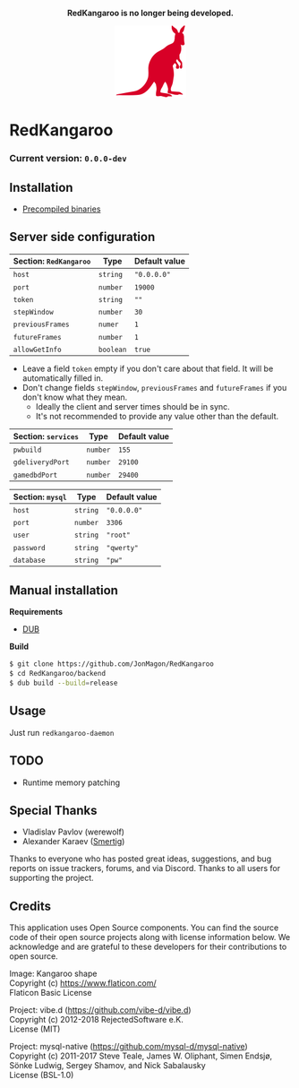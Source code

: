 <p align="center"><b>RedKangaroo is no longer being developed.</b></p>

<p align="center">
   <img src="https://raw.githubusercontent.com/JonMagon/RedKangaroo/master/assets/images/kangaroo-shape.png" width="128" height="128"/>
</p>

# RedKangaroo
### Current version: `0.0.0-dev`

## Installation
* [Precompiled binaries](https://github.com/JonMagon/RedKangaroo/releases)

## Server side configuration
|Section: `RedKangaroo`|Type     |Default value|
|----------------------|---------|-------------|
|`host`                |`string` |`"0.0.0.0"`  |
|`port`                |`number` |`19000`      |
|`token`               |`string` |`""`         |
|`stepWindow`          |`number` |`30`         |
|`previousFrames`      |`numer`  |`1`          |
|`futureFrames`        |`number` |`1`          |
|`allowGetInfo`        |`boolean`|`true`       |
* Leave a field `token` empty if you don't care about that field. It will be automatically filled in.
* Don't change fields `stepWindow`, `previousFrames` and `futureFrames` if you don't know what they mean.
	* Ideally the client and server times should be in sync.
	* It's not recommended to provide any value other than the default.

|Section: `services`|Type    |Default value|
|-------------------|--------|-------------|
|`pwbuild`          |`number`|`155`        |
|`gdeliverydPort`   |`number`|`29100`      |
|`gamedbdPort`      |`number`|`29400`      |

|Section: `mysql`|Type    |Default value|
|----------------|--------|-------------|
|`host`          |`string`|`"0.0.0.0"`  |
|`port`          |`number`|`3306`       |
|`user`          |`string`|`"root"`     |
|`password`      |`string`|`"qwerty"`   |
|`database`      |`string`|`"pw"`       |

## Manual installation
**Requirements**
* [DUB](https://github.com/dlang/dub)

**Build**
```bash
$ git clone https://github.com/JonMagon/RedKangaroo
$ cd RedKangaroo/backend
$ dub build --build=release
```
## Usage
Just run `redkangaroo-daemon`

## TODO
* Runtime memory patching

## Special Thanks
* Vladislav Pavlov (werewolf)
* Alexander Karaev ([Smertig](https://github.com/Smertig))

Thanks to everyone who has posted great ideas, suggestions, and bug reports on issue trackers, forums, and via Discord.
Thanks to all users for supporting the project.

## Credits
This application uses Open Source components. You can find the source code of their open source projects along with license information below. We acknowledge and are grateful to these developers for their contributions to open source.

Image: Kangaroo shape  
Copyright (c) https://www.flaticon.com/  
Flaticon Basic License

Project: vibe.d (https://github.com/vibe-d/vibe.d)  
Copyright (c) 2012-2018 RejectedSoftware e.K.  
License (MIT)

Project: mysql-native (https://github.com/mysql-d/mysql-native)  
Copyright (c) 2011-2017 Steve Teale, James W. Oliphant, Simen Endsjø, Sönke Ludwig, Sergey Shamov, and Nick Sabalausky  
License (BSL-1.0)
